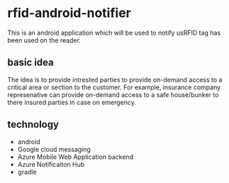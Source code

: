 # rfid-android-notifier

This is an android application which will be used to notify usRFID tag has been used on the reader. 

## basic idea
The idea is to provide intrested parties to provide on-demand access to a critical area or section to the customer.
For example, insurance company represenative can provide on-demand access to a safe house/bunker to there insured parties in case on emergency.


## technology
- android
- Google cloud messaging
- Azure Mobile Web Application backend
- Azure Notificaiton Hub
- gradle
